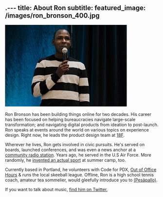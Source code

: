 .---
title: About Ron
subtitle: 
featured_image: /images/ron_bronson_400.jpg
---

![](/images/ron_bronson_400.jpg)

Ron Bronson has been building things online for two decades. His career has been focused on helping bureaucracies navigate large-scale transformation; and navigating digital products from ideation to post-launch. Ron speaks at events around the world on various topics on experience design. Right now, he leads the product design team at [18F](http://18f.gsa.gov/).

Wherever he lives, Ron gets involved in civic pursuits. He's served on boards, launched conferences, and was even a news anchor at a [community radio station](https://www.podchaser.com/podcasts/daily-local-news-wfhb-492801). Years ago, he served in the U.S Air Force. More randomly, he [invented an actual sport](https://en.wikipedia.org/wiki/Tennis_polo) at summer camp, too.

Currently based in Portland, he volunteers with Code for PDX, [Out of Office Hours](http://outofofficehours.com) & runs the local skeeball league. Offline, Ron is a high school tennis coach, amateur tea sommelier, would gleefully introduce you to [(Pesäpallo)](https://www.superpesis.fi/uutiset/yhdysvaltalainen-ron-bronson-toteutti-unelmansa-ja-matkusti-suomeen-katsomaan-pesapalloa/). 

If you want to talk about music, [find him on Twitter.](http://twitter.com/ronbronson)